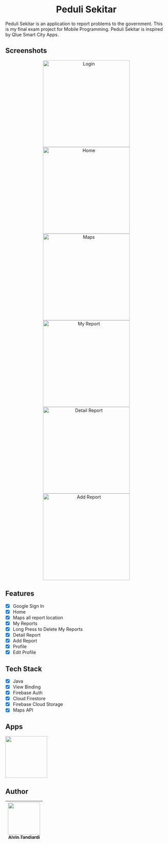 <h1 align="center">
Peduli Sekitar
</h1>
Peduli Sekitar is an application to report problems to the government. This is my final exam project for Mobile Programming. Peduli Sekitar is inspired by Qlue Smart City Apps.

## Screenshots

<p align="center">
  <img src="screenshots/1.png" width="270" alt="Login">
  <img src="screenshots/2.png" width="270" alt="Home">
  <img src="screenshots/3.png" width="270" alt="Maps">
  <img src="screenshots/4.png" width="270" alt="My Report">
  <img src="screenshots/5.png" width="270" alt="Detail Report">
  <img src="screenshots/6.png" width="270" alt="Add Report">
</p>

## Features

- [x] Google Sign In
- [x] Home
- [x] Maps all report location
- [x] My Reports
- [x] Long Press to Delete My Reports
- [x] Detail Report
- [x] Add Report
- [x] Profile
- [x] Edit Profile

## Tech Stack
- [x] Java
- [x] View Binding
- [x] Firebase Auth
- [x] Cloud Firestore
- [x] Firebase Cloud Storage
- [x] Maps API

## Apps
<a href="https://play.google.com/store/apps/details?id=com.alvin.projekuas" title="Peduli Sekitar Apps">
  <img src="https://github.githubassets.com/images/modules/dashboard/google-play-badge.png" width="130px;"/>
</a>

## Author
| [<img src="https://avatars1.githubusercontent.com/u/32356015?v=3" width="100px;"/><br /><sub><b>Alvin Tandiardi</b></sub>](https://github.com/alvintan05)<br /> |
| :-----------------------------------------------------------------------------------------------------------------------------------------------------------------: |
